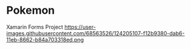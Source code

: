 # Pokemon
Xamarin Forms Project
https://user-images.githubusercontent.com/68563526/124205107-f12b9380-dab6-11eb-8662-b84a703318ed.png
